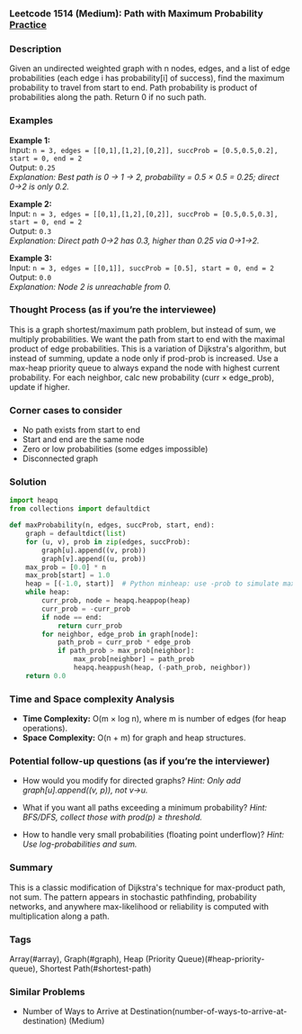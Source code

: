 ### Leetcode 1514 (Medium): Path with Maximum Probability [Practice](https://leetcode.com/problems/path-with-maximum-probability)

### Description  
Given an undirected weighted graph with n nodes, edges, and a list of edge probabilities (each edge i has probability[i] of success), find the maximum probability to travel from start to end. Path probability is product of probabilities along the path. Return 0 if no such path.

### Examples  
**Example 1:**  
Input: `n = 3, edges = [[0,1],[1,2],[0,2]], succProb = [0.5,0.5,0.2], start = 0, end = 2`  
Output: `0.25`  
*Explanation: Best path is 0 → 1 → 2, probability = 0.5 × 0.5 = 0.25; direct 0→2 is only 0.2.*

**Example 2:**  
Input: `n = 3, edges = [[0,1],[1,2],[0,2]], succProb = [0.5,0.5,0.3], start = 0, end = 2`  
Output: `0.3`  
*Explanation: Direct path 0→2 has 0.3, higher than 0.25 via 0→1→2.*

**Example 3:**  
Input: `n = 3, edges = [[0,1]], succProb = [0.5], start = 0, end = 2`  
Output: `0.0`  
*Explanation: Node 2 is unreachable from 0.*

### Thought Process (as if you’re the interviewee)  
This is a graph shortest/maximum path problem, but instead of sum, we multiply probabilities. We want the path from start to end with the maximal product of edge probabilities. This is a variation of Dijkstra's algorithm, but instead of summing, update a node only if prod-prob is increased. Use a max-heap priority queue to always expand the node with highest current probability. For each neighbor, calc new probability (curr × edge_prob), update if higher. 

### Corner cases to consider  
- No path exists from start to end
- Start and end are the same node
- Zero or low probabilities (some edges impossible)
- Disconnected graph

### Solution

```python
import heapq
from collections import defaultdict

def maxProbability(n, edges, succProb, start, end):
    graph = defaultdict(list)
    for (u, v), prob in zip(edges, succProb):
        graph[u].append((v, prob))
        graph[v].append((u, prob))
    max_prob = [0.0] * n
    max_prob[start] = 1.0
    heap = [(-1.0, start)]  # Python minheap: use -prob to simulate maxheap
    while heap:
        curr_prob, node = heapq.heappop(heap)
        curr_prob = -curr_prob
        if node == end:
            return curr_prob
        for neighbor, edge_prob in graph[node]:
            path_prob = curr_prob * edge_prob
            if path_prob > max_prob[neighbor]:
                max_prob[neighbor] = path_prob
                heapq.heappush(heap, (-path_prob, neighbor))
    return 0.0
```

### Time and Space complexity Analysis  
- **Time Complexity:** O(m × log n), where m is number of edges (for heap operations).
- **Space Complexity:** O(n + m) for graph and heap structures.

### Potential follow-up questions (as if you’re the interviewer)  
- How would you modify for directed graphs?
  *Hint: Only add graph[u].append((v, p)), not v→u.*

- What if you want all paths exceeding a minimum probability?
  *Hint: BFS/DFS, collect those with prod(p) ≥ threshold.*

- How to handle very small probabilities (floating point underflow)?
  *Hint: Use log-probabilities and sum.*

### Summary
This is a classic modification of Dijkstra's technique for max-product path, not sum. The pattern appears in stochastic pathfinding, probability networks, and anywhere max-likelihood or reliability is computed with multiplication along a path.

### Tags
Array(#array), Graph(#graph), Heap (Priority Queue)(#heap-priority-queue), Shortest Path(#shortest-path)

### Similar Problems
- Number of Ways to Arrive at Destination(number-of-ways-to-arrive-at-destination) (Medium)